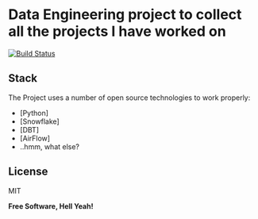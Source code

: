 # Data Engineering project to collect all the projects I have worked on



[![Build Status](https://travis-ci.org/joemccann/dillinger.svg?branch=master)](https://travis-ci.org/joemccann/dillinger)


## Stack

The Project uses a number of open source technologies to work properly:

- [Python]
- [Snowflake] 
- [DBT] 
- [AirFlow]
- ..hmm, what else? 




## License

MIT

**Free Software, Hell Yeah!**
